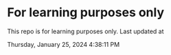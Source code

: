 # For learning purposes only
This repo is for learning purposes only.
Last updated at

Thursday, January 25, 2024 4:38:11 PM

